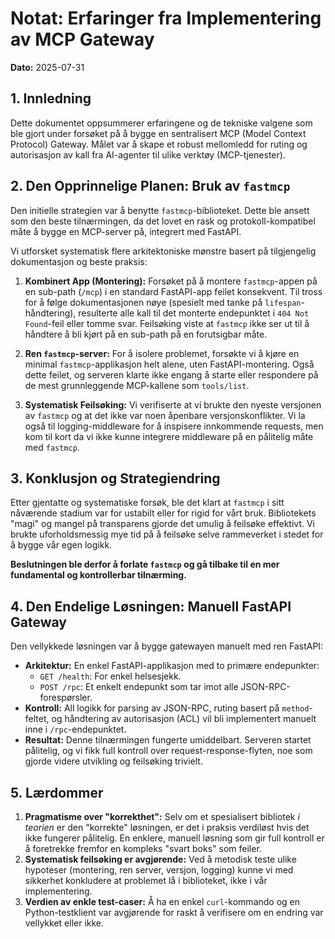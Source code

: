 # Notat: Erfaringer fra Implementering av MCP Gateway

**Dato:** 2025-07-31

## 1. Innledning

Dette dokumentet oppsummerer erfaringene og de tekniske valgene som ble gjort under forsøket på å bygge en sentralisert MCP (Model Context Protocol) Gateway. Målet var å skape et robust mellomledd for ruting og autorisasjon av kall fra AI-agenter til ulike verktøy (MCP-tjenester).

## 2. Den Opprinnelige Planen: Bruk av `fastmcp`

Den initielle strategien var å benytte `fastmcp`-biblioteket. Dette ble ansett som den beste tilnærmingen, da det lovet en rask og protokoll-kompatibel måte å bygge en MCP-server på, integrert med FastAPI.

Vi utforsket systematisk flere arkitektoniske mønstre basert på tilgjengelig dokumentasjon og beste praksis:

1.  **Kombinert App (Montering):** Forsøket på å montere `fastmcp`-appen på en sub-path (`/mcp`) i en standard FastAPI-app feilet konsekvent. Til tross for å følge dokumentasjonen nøye (spesielt med tanke på `lifespan`-håndtering), resulterte alle kall til det monterte endepunktet i `404 Not Found`-feil eller tomme svar. Feilsøking viste at `fastmcp` ikke ser ut til å håndtere å bli kjørt på en sub-path på en forutsigbar måte.

2.  **Ren `fastmcp`-server:** For å isolere problemet, forsøkte vi å kjøre en minimal `fastmcp`-applikasjon helt alene, uten FastAPI-montering. Også dette feilet, og serveren klarte ikke engang å starte eller respondere på de mest grunnleggende MCP-kallene som `tools/list`.

3.  **Systematisk Feilsøking:** Vi verifiserte at vi brukte den nyeste versjonen av `fastmcp` og at det ikke var noen åpenbare versjonskonflikter. Vi la også til logging-middleware for å inspisere innkommende requests, men kom til kort da vi ikke kunne integrere middleware på en pålitelig måte med `fastmcp`.

## 3. Konklusjon og Strategiendring

Etter gjentatte og systematiske forsøk, ble det klart at `fastmcp` i sitt nåværende stadium var for ustabilt eller for rigid for vårt bruk. Bibliotekets "magi" og mangel på transparens gjorde det umulig å feilsøke effektivt. Vi brukte uforholdsmessig mye tid på å feilsøke selve rammeverket i stedet for å bygge vår egen logikk.

**Beslutningen ble derfor å forlate `fastmcp` og gå tilbake til en mer fundamental og kontrollerbar tilnærming.**

## 4. Den Endelige Løsningen: Manuell FastAPI Gateway

Den vellykkede løsningen var å bygge gatewayen manuelt med ren FastAPI:

*   **Arkitektur:** En enkel FastAPI-applikasjon med to primære endepunkter:
    *   `GET /health`: For enkel helsesjekk.
    *   `POST /rpc`: Et enkelt endepunkt som tar imot alle JSON-RPC-forespørsler.
*   **Kontroll:** All logikk for parsing av JSON-RPC, ruting basert på `method`-feltet, og håndtering av autorisasjon (ACL) vil bli implementert manuelt inne i `/rpc`-endepunktet. 
*   **Resultat:** Denne tilnærmingen fungerte umiddelbart. Serveren startet pålitelig, og vi fikk full kontroll over request-response-flyten, noe som gjorde videre utvikling og feilsøking trivielt.

## 5. Lærdommer

1.  **Pragmatisme over "korrekthet":** Selv om et spesialisert bibliotek *i teorien* er den "korrekte" løsningen, er det i praksis verdiløst hvis det ikke fungerer pålitelig. En enklere, manuell løsning som gir full kontroll er å foretrekke fremfor en kompleks "svart boks" som feiler.
2.  **Systematisk feilsøking er avgjørende:** Ved å metodisk teste ulike hypoteser (montering, ren server, versjon, logging) kunne vi med sikkerhet konkludere at problemet lå i biblioteket, ikke i vår implementering.
3.  **Verdien av enkle test-caser:** Å ha en enkel `curl`-kommando og en Python-testklient var avgjørende for raskt å verifisere om en endring var vellykket eller ikke.

